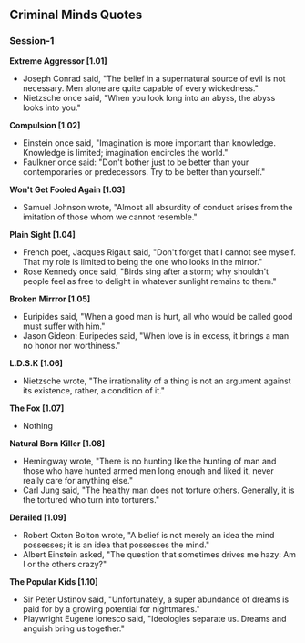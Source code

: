 ## Criminal Minds Quotes

### Session-1

__Extreme Aggressor [1.01]__
+ Joseph Conrad said, "The belief in a supernatural source of evil is not necessary. Men alone are quite capable of every wickedness."
+ Nietzsche once said, "When you look long into an abyss, the abyss looks into you."

__Compulsion [1.02]__
+ Einstein once said, "Imagination is more important than knowledge. Knowledge is limited; imagination encircles the world." 
+ Faulkner once said: "Don't bother just to be better than your contemporaries or predecessors. Try to be better than yourself."

__Won't Get Fooled Again [1.03]__
+ Samuel Johnson wrote, "Almost all absurdity of conduct arises from the imitation of those whom we cannot resemble."

__Plain Sight [1.04]__
+ French poet, Jacques Rigaut said, "Don't forget that I cannot see myself. That my role is limited to being the one who looks in the mirror."
+ Rose Kennedy once said, "Birds sing after a storm; why shouldn't people feel as free to delight in whatever sunlight remains to them."

__Broken Mirrror [1.05]__
+ Euripides said, "When a good man is hurt, all who would be called good must suffer with him."
+ Jason Gideon: Euripedes said, "When love is in excess, it brings a man no honor nor worthiness."

__L.D.S.K [1.06]__
+ Nietzsche wrote, "The irrationality of a thing is not an argument against its existence, rather, a condition of it."

__The Fox [1.07]__
+ Nothing

__Natural Born Killer [1.08]__
+ Hemingway wrote, "There is no hunting like the hunting of man and those who have hunted armed men long enough and liked it, never really care for anything else."
+ Carl Jung said, "The healthy man does not torture others. Generally, it is the tortured who turn into torturers."

__Derailed [1.09]__
+ Robert Oxton Bolton wrote, "A belief is not merely an idea the mind possesses; it is an idea that possesses the mind."
+ Albert Einstein asked, "The question that sometimes drives me hazy: Am I or the others crazy?"

__The Popular Kids [1.10]__
+ Sir Peter Ustinov said, "Unfortunately, a super abundance of dreams is paid for by a growing potential for nightmares."
+ Playwright Eugene Ionesco said, "Ideologies separate us. Dreams and anguish bring us together."
